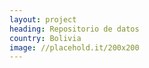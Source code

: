 ```yaml
---
layout: project
heading: Repositorio de datos
country: Bolivia
image: //placehold.it/200x200
---
```

